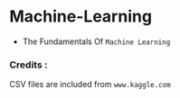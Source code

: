 # Machine-Learning

- The Fundamentals Of ```Machine Learning```

### Credits :
CSV files are included from ```www.kaggle.com```
